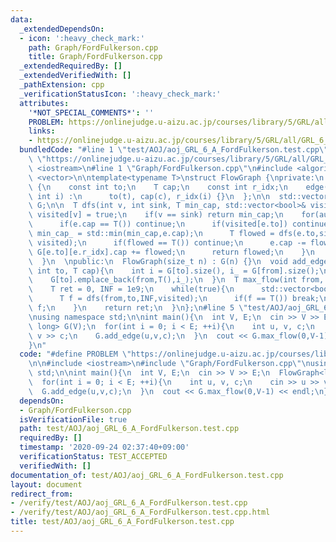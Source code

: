 ```yaml
---
data:
  _extendedDependsOn:
  - icon: ':heavy_check_mark:'
    path: Graph/FordFulkerson.cpp
    title: Graph/FordFulkerson.cpp
  _extendedRequiredBy: []
  _extendedVerifiedWith: []
  _pathExtension: cpp
  _verificationStatusIcon: ':heavy_check_mark:'
  attributes:
    '*NOT_SPECIAL_COMMENTS*': ''
    PROBLEM: https://onlinejudge.u-aizu.ac.jp/courses/library/5/GRL/all/GRL_6_A
    links:
    - https://onlinejudge.u-aizu.ac.jp/courses/library/5/GRL/all/GRL_6_A
  bundledCode: "#line 1 \"test/AOJ/aoj_GRL_6_A_FordFulkerson.test.cpp\"\n#define PROBLEM\
    \ \"https://onlinejudge.u-aizu.ac.jp/courses/library/5/GRL/all/GRL_6_A\"\n\n#include\
    \ <iostream>\n#line 1 \"Graph/FordFulkerson.cpp\"\n#include <algorithm>\n#include\
    \ <vector>\n\ntemplate<typename T>\nstruct FlowGraph {\nprivate:\n  struct edge\
    \ {\n    const int to;\n    T cap;\n    const int r_idx;\n    edge(int t, T c,\
    \ int i) :\n      to(t), cap(c), r_idx(i) {}\n  };\n\n  std::vector<std::vector<edge>>\
    \ G;\n\n  T dfs(int v, int sink, T min_cap, std::vector<bool>& visited){\n   \
    \ visited[v] = true;\n    if(v == sink) return min_cap;\n    for(auto& e : G[v]){\n\
    \      if(e.cap == T()) continue;\n      if(visited[e.to]) continue;\n      T\
    \ min_cap_ = std::min(min_cap,e.cap);\n      T flowed = dfs(e.to,sink,min_cap_,\
    \ visited);\n      if(flowed == T()) continue;\n      e.cap -= flowed;\n     \
    \ G[e.to][e.r_idx].cap += flowed;\n      return flowed;\n    }\n    return T();\n\
    \  }\n  \npublic:\n  FlowGraph(size_t n) : G(n) {}\n  void add_edge(int from,\
    \ int to, T cap){\n    int i = G[to].size(), i_ = G[from].size();\n    G[from].emplace_back(to,cap,i);\n\
    \    G[to].emplace_back(from,T(),i_);\n  }\n  T max_flow(int from, int to){\n\
    \    T ret = 0, INF = 1e9;\n    while(true){\n      std::vector<bool> visited(G.size());\n\
    \      T f = dfs(from,to,INF,visited);\n      if(f == T()) break;\n      ret +=\
    \ f;\n    }\n    return ret;\n  }\n};\n#line 5 \"test/AOJ/aoj_GRL_6_A_FordFulkerson.test.cpp\"\
    \nusing namespace std;\n\nint main(){\n  int V, E;\n  cin >> V >> E;\n  FlowGraph<long\
    \ long> G(V);\n  for(int i = 0; i < E; ++i){\n    int u, v, c;\n    cin >> u >>\
    \ v >> c;\n    G.add_edge(u,v,c);\n  }\n  cout << G.max_flow(0,V-1) << endl;\n\
    }\n"
  code: "#define PROBLEM \"https://onlinejudge.u-aizu.ac.jp/courses/library/5/GRL/all/GRL_6_A\"\
    \n\n#include <iostream>\n#include \"Graph/FordFulkerson.cpp\"\nusing namespace\
    \ std;\n\nint main(){\n  int V, E;\n  cin >> V >> E;\n  FlowGraph<long long> G(V);\n\
    \  for(int i = 0; i < E; ++i){\n    int u, v, c;\n    cin >> u >> v >> c;\n  \
    \  G.add_edge(u,v,c);\n  }\n  cout << G.max_flow(0,V-1) << endl;\n}\n"
  dependsOn:
  - Graph/FordFulkerson.cpp
  isVerificationFile: true
  path: test/AOJ/aoj_GRL_6_A_FordFulkerson.test.cpp
  requiredBy: []
  timestamp: '2020-09-24 02:37:40+09:00'
  verificationStatus: TEST_ACCEPTED
  verifiedWith: []
documentation_of: test/AOJ/aoj_GRL_6_A_FordFulkerson.test.cpp
layout: document
redirect_from:
- /verify/test/AOJ/aoj_GRL_6_A_FordFulkerson.test.cpp
- /verify/test/AOJ/aoj_GRL_6_A_FordFulkerson.test.cpp.html
title: test/AOJ/aoj_GRL_6_A_FordFulkerson.test.cpp
---
```

